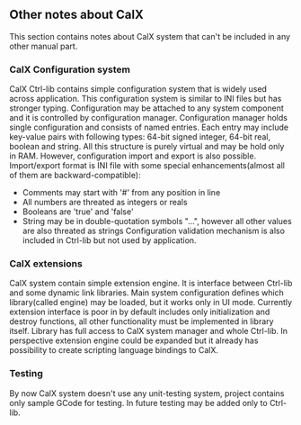 ## Other notes about CalX
This section contains notes about CalX system that can't be included in any other manual part.
### CalX Configuration system
CalX Ctrl-lib contains simple configuration system that is widely used across application. This configuration system is similar to INI files but has stronger typing. Configuration may be attached to any system component and it is controlled by configuration manager. Configuration manager holds single configuration and consists of named entries. Each entry may include key-value pairs with following types: 64-bit signed integer, 64-bit real, boolean and string. All this structure is purely virtual and may be hold only in RAM. However, configuration import and export is also possible. Import/export format is INI file with some special enhancements(almost all of them are backward-compatible):
* Comments may start with '#' from any position in line
* All numbers are threated as integers or reals
* Booleans are 'true' and 'false'
* String may be in double-quotation symbols "...", however all other values are also threated as strings
Configuration validation mechanism is also included in Ctrl-lib but not used by application.
### CalX extensions
CalX system contain simple extension engine. It is interface between Ctrl-lib and some dynamic link libraries. Main system configuration defines which library(called engine) may be loaded, but it works only in UI mode. Currently extension interface is poor in by default includes only initialization and destroy functions, all other functionality must be implemented in library itself. Library has full access to CalX system manager and whole Ctrl-lib. In perspective extension engine could be expanded but it already has possibility to create scripting language bindings to CalX.
### Testing
By now CalX system doesn't use any unit-testing system, project contains only sample GCode for testing. In future testing may be added only to Ctrl-lib.
